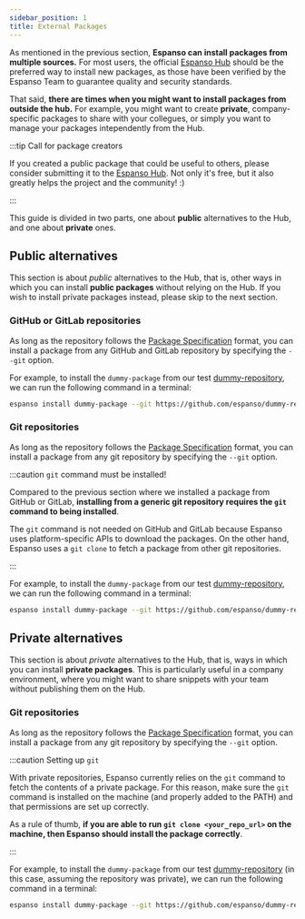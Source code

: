 ```yaml
---
sidebar_position: 1
title: External Packages
---
```


As mentioned in the previous section, **Espanso can install packages from multiple sources.**
For most users, the official [Espanso Hub](https://hub.espanso.org/) should be the preferred way
to install new packages, as those have been verified by the 
Espanso Team to guarantee quality and security standards.

That said, **there are times when you might want to install packages from outside the hub.**
For example, you might want to create **private**, company-specific packages to share with 
your collegues, or simply you want to manage your packages intependently from the Hub.

:::tip Call for package creators

If you created a public package that could be useful to others, please consider
submitting it to the [Espanso Hub](https://hub.espanso.org/). 
Not only it's free, but it also greatly helps the project and the community! :)

:::

This guide is divided in two parts, one about **public** alternatives
to the Hub, and one about **private** ones.

## Public alternatives

This section is about _public_ alternatives to the Hub, that is,
other ways in which you can install **public packages** without
relying on the Hub.
If you wish to install private packages instead, please skip to the next section.

### GitHub or GitLab repositories

As long as the repository follows the [Package Specification](../package-specification/) format,
you can install a package from any GitHub and GitLab repository
by specifying the `--git` option.

For example, to install the `dummy-package` from our test [dummy-repository](https://github.com/espanso/dummy-repository),
we can run the following command in a terminal:

```bash
espanso install dummy-package --git https://github.com/espanso/dummy-repository --external
```

### Git repositories

As long as the repository follows the [Package Specification](../package-specification/) format,
you can install a package from any git repository
by specifying the `--git` option.

:::caution `git` command must be installed!

Compared to the previous section where we installed a package from GitHub or GitLab,
**installing from a generic git repository requires the `git` command to being installed**.

The `git` command is not needed on GitHub and GitLab because Espanso uses platform-specific
APIs to download the packages. On the other hand, Espanso uses a `git clone` to fetch
a package from other git repositories.

:::

For example, to install the `dummy-package` from our test [dummy-repository](https://github.com/espanso/dummy-repository),
we can run the following command in a terminal:

```bash
espanso install dummy-package --git https://github.com/espanso/dummy-repository --external
```

## Private alternatives

This section is about _private_ alternatives to the Hub, that is,
ways in which you can install **private packages**.
This is particularly useful in a company environment, where you might
want to share snippets with your team without publishing them on the Hub.

### Git repositories

As long as the repository follows the [Package Specification](../package-specification/) format,
you can install a package from any git repository
by specifying the `--git` option.

:::caution Setting up `git`

With private repositories, Espanso currently relies on the `git` command to fetch the contents
of a private package.
For this reason, make sure the `git` command is installed on the machine (and properly added to the
PATH) and that permissions are set up correctly.

As a rule of thumb, **if you are able to run `git clone <your_repo_url>` on the machine,
then Espanso should install the package correctly**.

:::

For example, to install the `dummy-package` from our test [dummy-repository](https://github.com/espanso/dummy-repository)
(in this case, assuming the repository was private),
we can run the following command in a terminal:

```bash
espanso install dummy-package --git https://github.com/espanso/dummy-repository --external
```
